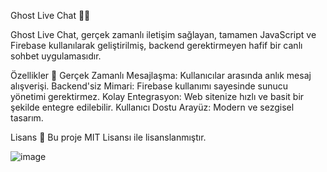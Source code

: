 Ghost Live Chat 👻💬

Ghost Live Chat, gerçek zamanlı iletişim sağlayan, tamamen JavaScript ve Firebase kullanılarak geliştirilmiş, backend gerektirmeyen hafif bir canlı sohbet uygulamasıdır.


Özellikler 🚀
Gerçek Zamanlı Mesajlaşma: Kullanıcılar arasında anlık mesaj alışverişi.
Backend'siz Mimari: Firebase kullanımı sayesinde sunucu yönetimi gerektirmez.
Kolay Entegrasyon: Web sitenize hızlı ve basit bir şekilde entegre edilebilir.
Kullanıcı Dostu Arayüz: Modern ve sezgisel tasarım.

Lisans 📄
Bu proje MIT Lisansı ile lisanslanmıştır.

![image](https://github.com/user-attachments/assets/9186470f-6aa7-4275-a870-7a773cb8c962)

